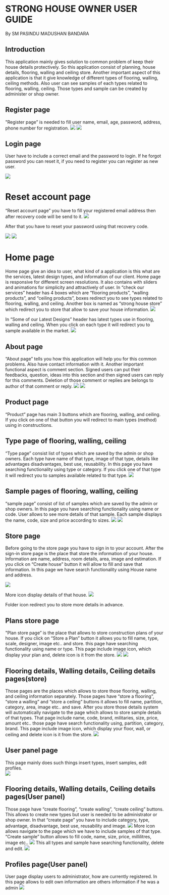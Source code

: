 # STRONG HOUSE OWNER USER GUIDE
By SM PASINDU MADUSHAN BANDARA


## Introduction
This application mainly gives solution to common problem of keep their house details protectively. So this application consist of planning, house details, flooring, walling and ceiling store. Another important aspect of this application is that it give knowledge of different types of flooring, walling, ceiling methods. Also user can see samples of each types related to flooring, walling, ceiling. Those types and sample can be created by administer or shop owner. 


## Register page 
"Register page” is needed to fill user name, email, age, password, address, phone number for registration.
![](https://github.com/pasindumadushan/StrongHouseOwner/blob/master/User%20Guide%20images/Register%20and%20login%20button.PNG) 
![](https://github.com/pasindumadushan/StrongHouseOwner/blob/master/User%20Guide%20images/Register.PNG)


## Login page
User have to include a correct email and the password to login. 
If he forgot password you can reset it, if you need to register you can register as new user.

![](https://github.com/pasindumadushan/StrongHouseOwner/blob/master/User%20Guide%20images/Login.PNG) 


# Reset account page
“Reset account page” you have to fill your registered email address then after recovery code will be send to it. 
![](https://github.com/pasindumadushan/StrongHouseOwner/blob/master/User%20Guide%20images/Reset%20mail%20entering.PNG)

After that you have to reset your password using that recovery code. 

![](https://github.com/pasindumadushan/StrongHouseOwner/blob/master/User%20Guide%20images/Reset%20to%20new%20password.PNG) 
![](https://github.com/pasindumadushan/StrongHouseOwner/blob/master/User%20Guide%20images/Main%20navigation.PNG) 


# Home page
Home page give an idea to user, what kind of a application is this what are the services, latest design types, and information of our client. Home page is responsive for different screen resolutions. It also contains with sliders and animations for simplicity and attractively of user.
In “check our services” header has 4 boxes which are “flooring products”, “walling products”, and “ceiling products”, boxes redirect you to see types related to flooring, walling, and ceiling. Another box is named as “strong house store” which redirect you to store that allow to save your house information. 
![](https://github.com/pasindumadushan/StrongHouseOwner/blob/master/User%20Guide%20images/Service.PNG) 

In “Some of our Latest Designs” header has latest types use in flooring, walling and ceiling. When you click on each type it will redirect you to sample available in the market.
![](https://github.com/pasindumadushan/StrongHouseOwner/blob/master/User%20Guide%20images/Recent%20item.PNG) 


## About page
“About page” tells you how this application will help you for this common problems. Also have contact information with it.
Another important functional aspect is comment section. Signed users can put their feedbacks, question, ideas into this section and then signed users can reply for this comments. Deletion of those comment or replies are belongs to author of that comment or reply.
![](https://github.com/pasindumadushan/StrongHouseOwner/blob/master/User%20Guide%20images/Comment.PNG) 
![](https://github.com/pasindumadushan/StrongHouseOwner/blob/master/User%20Guide%20images/Comment%20fill.PNG) 


## Product page
“Product” page has main 3 buttons which are flooring, walling, and ceiling. If you click on one of that button you will redirect to main types (method) using in constructions.


## Type page of flooring, walling, ceiling
“Type page” consist list of types which are saved by the admin or shop owners. Each type have name of that type, image of that type, details like advantages disadvantages, best use, reusability. In this page you have searching functionality using type or category. If you click one of that type it will redirect you to samples available related to that type.
![](https://github.com/pasindumadushan/StrongHouseOwner/blob/master/User%20Guide%20images/Types.PNG) 


## Sample pages of flooring, walling, ceiling
“sample page” consist of list of samples which are saved by the admin or shop owners. In this page you have searching functionality using name or code. User allows to see more details of that sample. Each sample displays the name, code, size and price according to sizes.
![](https://github.com/pasindumadushan/StrongHouseOwner/blob/master/User%20Guide%20images/Samples.PNG) 
![](https://github.com/pasindumadushan/StrongHouseOwner/blob/master/User%20Guide%20images/sample%20more.PNG) 


## Store page
Before going to the store page you have to sign in to your account. After the sign-in store page is the place that store the information of your house. Information are name, address, room details, area, image and estimation. If you click on “Create house” button it will allow to fill and save that information. In this page we have search functionality using House name and address.

![](https://github.com/pasindumadushan/StrongHouseOwner/blob/master/User%20Guide%20images/House%20details.PNG) 

More icon display details of that house.
![](https://github.com/pasindumadushan/StrongHouseOwner/blob/master/User%20Guide%20images/House%20more.PNG) 

Folder icon redirect you to store more details in advance.


## Plans store page
"Plan store page” is the place that allows to store construction plans of your house. If you click on “Store a Plan” button it allows you to fill name, type, scale, designer, image etc.. and store. this page have searching functionality using name or type.
This page include image icon, which display your plan and, delete icon is it from the store.
![](https://github.com/pasindumadushan/StrongHouseOwner/blob/master/User%20Guide%20images/Plan%20store.PNG) 
![](https://github.com/pasindumadushan/StrongHouseOwner/blob/master/User%20Guide%20images/image%20display.PNG) 


## Flooring details, Walling details, Ceiling details pages(store)
Those pages are the places which allows to store those flooring, walling, and ceiling information separately. Those pages have “store a flooring”, “store a walling” and “store a ceiling” buttons it allows to fill name, partition, category, area, image etc.. and save. After you store those details system will automatically navigate to the page which allows to store sample details of that types. That page include name, code, brand, militaries, size, price, amount etc..  those page have search functionality using, partition, category, brand.
This page include image icon, which display your floor, wall, or ceiling and delete icon is it from the store.
![](https://github.com/pasindumadushan/StrongHouseOwner/blob/master/User%20Guide%20images/Store%20More.PNG) 


## User panel page
This page mainly does such things insert types, insert samples, edit profiles.  
![](https://github.com/pasindumadushan/StrongHouseOwner/blob/master/User%20Guide%20images/User%20panel.PNG) 


## Flooring details, Walling details, Ceiling details pages(User panel)
Those page have “create flooring”, “create walling”, “create ceiling” buttons. This allows to create new types but user is needed to be administrator or shop owner. In that “create page” you have to include category, type, advantage, disadvantage, best use, reusability and image.
![](https://github.com/pasindumadushan/StrongHouseOwner/blob/master/User%20Guide%20images/User%20panel%20.PNG) 
More icon allows navigate to the page which we have to include samples of that type. “Create sample” button allows to fill code, name, size, price, millilitres, image etc..
![](https://github.com/pasindumadushan/StrongHouseOwner/blob/master/User%20Guide%20images/More%20user%20panel.PNG) 
This all types and sample have searching functionality, delete and  edit.
![](https://github.com/pasindumadushan/StrongHouseOwner/blob/master/User%20Guide%20images/Samples.PNG) 


## Profiles page(User panel)
User page display users to administrator, how are currently registered. 
In this page allows to edit own information are others information if he was a admin 
![](https://github.com/pasindumadushan/StrongHouseOwner/blob/master/User%20Guide%20images/profile%20details.PNG) 

